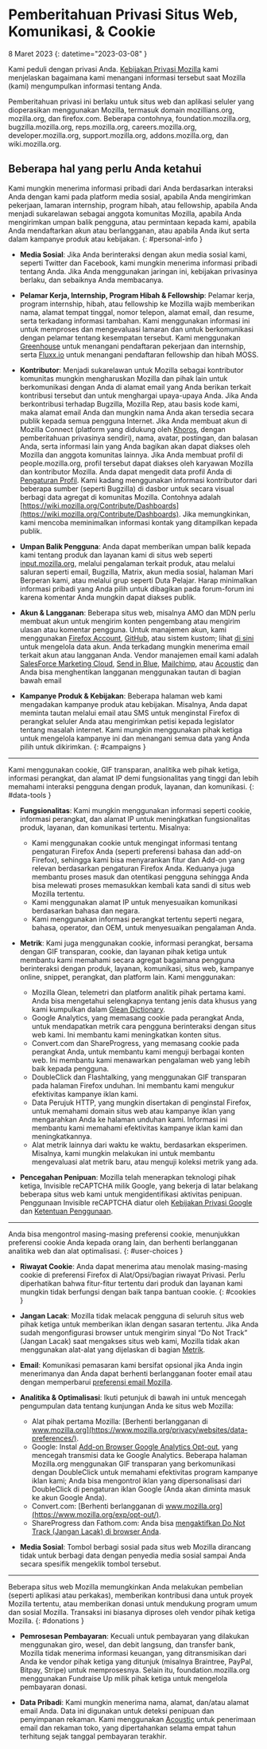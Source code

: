 # Pemberitahuan Privasi Situs Web, Komunikasi, & Cookie

8 Maret 2023
{: datetime="2023-03-08" }

Kami peduli dengan privasi Anda. [Kebijakan Privasi Mozilla](https://www.mozilla.org/privacy/) kami menjelaskan bagaimana kami menangani informasi tersebut saat Mozilla (kami) mengumpulkan informasi tentang Anda.

Pemberitahuan privasi ini berlaku untuk situs web dan aplikasi seluler yang dioperasikan menggunakan Mozilla, termasuk domain mozillians.org, mozilla.org, dan firefox.com. Beberapa contohnya, foundation.mozilla.org, bugzilla.mozilla.org, reps.mozilla.org, careers.mozilla.org, developer.mozilla.org, support.mozilla.org, addons.mozilla.org, dan wiki.mozilla.org.

## Beberapa hal yang perlu Anda ketahui

Kami mungkin menerima informasi pribadi dari Anda berdasarkan interaksi Anda dengan kami pada platform media sosial, apabila Anda mengirimkan pekerjaan, lamaran internship, program hibah, atau fellowship, apabila Anda menjadi sukarelawan sebagai anggota komunitas Mozilla, apabila Anda mengirimkan umpan balik pengguna, atau permintaan kepada kami, apabila Anda mendaftarkan akun atau berlangganan, atau apabila Anda ikut serta dalam kampanye produk atau kebijakan. 
{: #personal-info }

* **Media Sosial**: Jika Anda berinteraksi dengan akun media sosial kami, seperti Twitter dan Facebook, kami mungkin menerima informasi pribadi tentang Anda. Jika Anda menggunakan jaringan ini, kebijakan privasinya berlaku, dan sebaiknya Anda membacanya.

* **Pelamar Kerja, Internship, Program Hibah & Fellowship**: Pelamar kerja, program internship, hibah, atau fellowship ke Mozilla wajib memberikan nama, alamat tempat tinggal, nomor telepon, alamat email, dan resume, serta terkadang informasi tambahan. Kami menggunakan informasi ini untuk memproses dan mengevaluasi lamaran dan untuk berkomunikasi dengan pelamar tentang kesempatan tersebut. Kami menggunakan [Greenhouse](https://www.greenhouse.io/privacy-policy) untuk menangani pendaftaran pekerjaan dan internship, serta [Fluxx.io](https://www.fluxx.io/privacy-policy) untuk menangani pendaftaran fellowship dan hibah MOSS.

* **Kontributor**: Menjadi sukarelawan untuk Mozilla sebagai kontributor komunitas mungkin mengharuskan Mozilla dan pihak lain untuk berkomunikasi dengan Anda di alamat email yang Anda berikan terkait kontribusi tersebut dan untuk menghargai upaya-upaya Anda. Jika Anda berkontribusi terhadap Bugzilla, Mozilla Rep, atau basis kode kami, maka alamat email Anda dan mungkin nama Anda akan tersedia secara publik kepada semua pengguna Internet. Jika Anda membuat akun di Mozilla Connect (platform yang didukung oleh [Khoros](https://khoros.com/privacy), dengan pemberitahuan privasinya sendiri), nama, avatar, postingan, dan balasan Anda, serta informasi lain yang Anda bagikan akan dapat diakses oleh Mozilla dan anggota komunitas lainnya. Jika Anda membuat profil di people.mozilla.org, profil tersebut dapat diakses oleh karyawan Mozilla dan kontributor Mozilla. Anda dapat mengedit data profil Anda di [Pengaturan Profil](https://people.mozilla.org/e?section=personal-info). Kami kadang menggunakan informasi kontributor dari beberapa sumber (seperti Bugzilla) di dasbor untuk secara visual berbagi data agregat di komunitas Mozilla. Contohnya adalah [https://wiki.mozilla.org/Contribute/Dashboards](https://wiki.mozilla.org/Contribute/Dashboards). Jika memungkinkan, kami mencoba meminimalkan informasi kontak yang ditampilkan kepada publik.

* **Umpan Balik Pengguna**: Anda dapat memberikan umpan balik kepada kami tentang produk dan layanan kami di situs web seperti [input.mozilla.org](https://input.mozilla.org/), melalui pengalaman terkait produk, atau melalui saluran seperti email, Bugzilla, Matrix, akun media sosial, halaman Mari Berperan kami, atau melalui grup seperti Duta Pelajar. Harap minimalkan informasi pribadi yang Anda pilih untuk dibagikan pada forum-forum ini karena komentar Anda mungkin dapat diakses publik.

* **Akun & Langganan**: Beberapa situs web, misalnya AMO dan MDN perlu membuat akun untuk mengirim konten pengembang atau mengirim ulasan atau komentar pengguna. Untuk manajemen akun, kami menggunakan [Firefox Account](https://www.mozilla.org/privacy/firefox/), [GitHub](https://help.github.com/en/github/site-policy/github-privacy-statement#our-use-of-cookies-and-tracking), atau sistem kustom; lihat [di sini](https://support.mozilla.org/kb/managing-account-data) untuk mengelola data akun. Anda terkadang mungkin menerima email terkait akun atau langganan Anda. Vendor manajemen email kami adalah [SalesForce Marketing Cloud](https://www.marketingcloud.com/privacy-policy/website-privacy-statement/), [Send in Blue](https://www.sendinblue.com/legal/privacypolicy/), [Mailchimp](https://mailchimp.com/legal/privacy/), atau [Acoustic](https://acoustic.com/privacy-notice/) dan Anda bisa menghentikan langganan menggunakan tautan di bagian bawah email 

* **Kampanye Produk & Kebijakan**: Beberapa halaman web kami mengadakan kampanye produk atau kebijakan. Misalnya, Anda dapat meminta tautan melalui email atau SMS untuk menginstal Firefox di perangkat seluler Anda atau mengirimkan petisi kepada legislator tentang masalah internet. Kami mungkin menggunakan pihak ketiga untuk mengelola kampanye ini dan menangani semua data yang Anda pilih untuk dikirimkan. 
{: #campaigns }

---------------------------------------

Kami menggunakan cookie, GIF transparan, analitika web pihak ketiga, informasi perangkat, dan alamat IP demi fungsionalitas yang tinggi dan lebih memahami interaksi pengguna dengan produk, layanan, dan komunikasi. 
{: #data-tools }

* **Fungsionalitas**: Kami mungkin menggunakan informasi seperti cookie, informasi perangkat, dan alamat IP untuk meningkatkan fungsionalitas produk, layanan, dan komunikasi tertentu. Misalnya:
    * Kami menggunakan cookie untuk mengingat informasi tentang pengaturan Firefox Anda (seperti preferensi bahasa dan add-on Firefox), sehingga kami bisa menyarankan fitur dan Add-on yang relevan berdasarkan pengaturan Firefox Anda. Keduanya juga membantu proses masuk dan otentikasi pengguna sehingga Anda bisa melewati proses memasukkan kembali kata sandi di situs web Mozilla tertentu.
    * Kami menggunakan alamat IP untuk menyesuaikan komunikasi berdasarkan bahasa dan negara.
    * Kami menggunakan informasi perangkat tertentu seperti negara, bahasa, operator, dan OEM, untuk menyesuaikan pengalaman Anda.

* **Metrik**: Kami juga menggunakan cookie, informasi perangkat, bersama dengan GIF transparan, cookie, dan layanan pihak ketiga untuk membantu kami memahami secara agregat bagaimana pengguna berinteraksi dengan produk, layanan, komunikasi, situs web, kampanye online, snippet, perangkat, dan platform lain. Kami menggunakan:
    * Mozilla Glean, telemetri dan platform analitik pihak pertama kami. Anda bisa mengetahui selengkapnya tentang jenis data khusus yang kami kumpulkan dalam [Glean Dictionary](https://dictionary.telemetry.mozilla.org/apps/bedrock).
    * Google Analytics, yang memasang cookie pada perangkat Anda, untuk mendapatkan metrik cara pengguna berinteraksi dengan situs web kami. Ini membantu kami meningkatkan konten situs.
    * Convert.com dan ShareProgress, yang memasang cookie pada perangkat Anda, untuk membantu kami menguji berbagai konten web. Ini membantu kami menawarkan pengalaman web yang lebih baik kepada pengguna.
    * DoubleClick dan Flashtalking, yang menggunakan GIF transparan pada halaman Firefox unduhan. Ini membantu kami mengukur efektivitas kampanye iklan kami.
    * Data Perujuk HTTP, yang mungkin disertakan di penginstal Firefox, untuk memahami domain situs web atau kampanye iklan yang mengarahkan Anda ke halaman unduhan kami. Informasi ini membantu kami memahami efektivitas kampanye iklan kami dan meningkatkannya.
    * Alat metrik lainnya dari waktu ke waktu, berdasarkan eksperimen. Misalnya, kami mungkin melakukan ini untuk membantu mengevaluasi alat metrik baru, atau menguji koleksi metrik yang ada.
  
* **Pencegahan Penipuan**: Mozilla telah menerapkan teknologi pihak ketiga, Invisible reCAPTCHA milik Google, yang bekerja di latar belakang beberapa situs web kami untuk mengidentifikasi aktivitas penipuan. Penggunaan Invisible reCAPTCHA diatur oleh [Kebijakan Privasi Google](https://www.google.com/intl/policies/privacy/) dan [Ketentuan Penggunaan](https://policies.google.com/terms).

---------------------------------------

Anda bisa mengontrol masing-masing preferensi cookie, menunjukkan preferensi cookie Anda kepada orang lain, dan berhenti berlangganan analitika web dan alat optimalisasi. 
{: #user-choices }

* **Riwayat Cookie**: Anda dapat menerima atau menolak masing-masing cookie di preferensi Firefox di Alat/Opsi/bagian riwayat Privasi. Perlu diperhatikan bahwa fitur-fitur tertentu dari produk dan layanan kami mungkin tidak berfungsi dengan baik tanpa bantuan cookie. 
{: #cookies }

* **Jangan Lacak**: Mozilla tidak melacak pengguna di seluruh situs web pihak ketiga untuk memberikan iklan dengan sasaran tertentu. Jika Anda sudah mengonfigurasi browser untuk mengirim sinyal “Do Not Track” (Jangan Lacak) saat mengakses situs web kami, Mozilla tidak akan menggunakan alat-alat yang dijelaskan di bagian [Metrik](https://www.mozilla.org/privacy/websites/#data-tools).

* **Email**: Komunikasi pemasaran kami bersifat opsional jika Anda ingin menerimanya dan Anda dapat berhenti berlangganan footer email atau dengan memperbarui [preferensi email Mozilla](https://www.mozilla.org/newsletter/recovery/).

* **Analitika & Optimalisasi**: Ikuti petunjuk di bawah ini untuk mencegah pengumpulan data tentang kunjungan Anda ke situs web Mozilla:
    * Alat pihak pertama Mozilla: [Berhenti berlangganan di www.mozilla.org](https://www.mozilla.org/privacy/websites/data-preferences/).
    * Google: Instal [Add-on Browser Google Analytics Opt-out](https://tools.google.com/dlpage/gaoptout), yang mencegah transmisi data ke Google Analytics. Beberapa halaman Mozilla.org menggunakan GIF transparan yang berkomunikasi dengan DoubleClick untuk memahami efektivitas program kampanye iklan kami; Anda bisa mengontrol iklan yang dipersonalisasi dari DoubleClick di pengaturan iklan Google (Anda akan diminta masuk ke akun Google Anda).
    * Convert.com: [Berhenti berlangganan di www.mozilla.org](https://www.mozilla.org/exp/opt-out/).
    * ShareProgress dan Fathom.com: Anda bisa [mengaktifkan Do Not Track (Jangan Lacak) di browser Anda](https://support.mozilla.org/kb/how-do-i-turn-do-not-track-feature).

* **Media Sosial**: Tombol berbagi sosial pada situs web Mozilla dirancang tidak untuk berbagi data dengan penyedia media sosial sampai Anda secara spesifik mengeklik tombol tersebut.

---------------------------------------

Beberapa situs web Mozilla memungkinkan Anda melakukan pembelian (seperti aplikasi atau perkakas), memberikan kontribusi dana untuk proyek Mozilla tertentu, atau memberikan donasi untuk mendukung program umum dan sosial Mozilla. Transaksi ini biasanya diproses oleh vendor pihak ketiga Mozilla. 
{: #donations }

* **Pemrosesan Pembayaran**: Kecuali untuk pembayaran yang dilakukan menggunakan giro, wesel, dan debit langsung, dan transfer bank, Mozilla tidak menerima informasi keuangan, yang ditransmisikan dari Anda ke vendor pihak ketiga yang ditunjuk (misalnya Braintree, PayPal, Bitpay, Stripe) untuk memprosesnya. Selain itu, foundation.mozilla.org menggunakan Fundraise Up milik pihak ketiga untuk mengelola pembayaran donasi.

* **Data Pribadi**: Kami mungkin menerima nama, alamat, dan/atau alamat email Anda. Data ini digunakan untuk deteksi penipuan dan penyimpanan rekaman. Kami menggunakan [Acoustic](https://acoustic.com/privacy-notice/) untuk penerimaan email dan rekaman toko, yang dipertahankan selama empat tahun terhitung sejak tanggal pembayaran terakhir.
